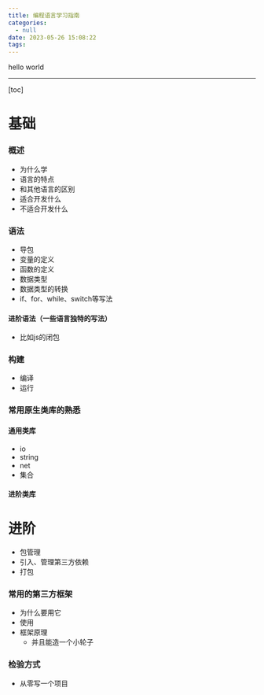 ```yaml
---
title: 编程语言学习指南
categories:
  - null
date: 2023-05-26 15:08:22
tags:
---
```


hello world

---

[toc]

# 基础

### 概述

- 为什么学
- 语言的特点
- 和其他语言的区别
- 适合开发什么
- 不适合开发什么

### 语法

- 导包
- 变量的定义
- 函数的定义
- 数据类型
- 数据类型的转换
- if、for、while、switch等写法

#### 进阶语法（一些语言独特的写法）

- 比如js的闭包

### 构建

- 编译
- 运行

### 常用原生类库的熟悉

#### 通用类库

- io
- string
- net
- 集合

#### 进阶类库

# 进阶

- 包管理
- 引入、管理第三方依赖
- 打包

### 常用的第三方框架

- 为什么要用它
- 使用
- 框架原理
  - 并且能造一个小轮子

### 检验方式

- 从零写一个项目


